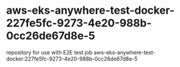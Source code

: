 # aws-eks-anywhere-test-docker-227fe5fc-9273-4e20-988b-0cc26de67d8e-5
repository for use with E2E test job aws-eks-anywhere-test-docker:227fe5fc-9273-4e20-988b-0cc26de67d8e-5

